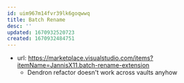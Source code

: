 ```yaml
---
id: uim967m14fvr39lk6goqwwq
title: Batch Rename
desc: ''
updated: 1670932520723
created: 1670932484751
---
```


- url: https://marketplace.visualstudio.com/items?itemName=JannisX11.batch-rename-extension
  - Dendron refactor doesn't work across vaults anyhow